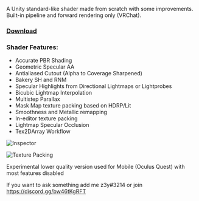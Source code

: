 A Unity standard-like shader made from scratch with some improvements. Built-in pipeline and forward rendering only (VRChat). 
### [Download](https://github.com/z3y/simple-lit/archive/refs/heads/main.zip)
### Shader Features:

- Accurate PBR Shading
- Geometric Specular AA
- Antialiased Cutout (Alpha to Coverage Sharpened)
- Bakery SH and RNM
- Specular Highlights from Directional Lightmaps or Lightprobes
- Bicubic Lightmap Interpolation
- Multistep Parallax
- Mask Map texture packing based on HDRP/Lit
- Smoothness and Metallic remapping
- In-editor texture packing
- Lightmap Specular Occlusion
- Tex2DArray Workflow

![Inspector](https://i.postimg.cc/xYBk8R1p/image.png)

![Texture Packing](https://i.postimg.cc/1RFDXYhP/image.png)


Experimental lower quality version used for Mobile (Oculus Quest) with most features disabled

If you want to ask something add me z3y#3214 or join https://discord.gg/bw46tKgRFT
